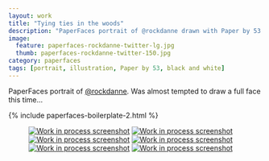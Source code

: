 ```yaml
---
layout: work
title: "Tying ties in the woods"
description: "PaperFaces portrait of @rockdanne drawn with Paper by 53 on an iPad."
image: 
  feature: paperfaces-rockdanne-twitter-lg.jpg
  thumb: paperfaces-rockdanne-twitter-150.jpg
category: paperfaces
tags: [portrait, illustration, Paper by 53, black and white]
---
```


PaperFaces portrait of [@rockdanne](http://twitter.com/rockdanne). Was almost tempted to draw a full face this time...

{% include paperfaces-boilerplate-2.html %}

<figure class="half">
	<a href="{{ site.url }}/images/paperfaces-rockdanne-process-1-lg.jpg"><img src="{{ site.url }}/images/paperfaces-rockdanne-process-1-600.jpg" alt="Work in process screenshot"></a>
	<a href="{{ site.url }}/images/paperfaces-rockdanne-process-2-lg.jpg"><img src="{{ site.url }}/images/paperfaces-rockdanne-process-2-600.jpg" alt="Work in process screenshot"></a>
	<a href="{{ site.url }}/images/paperfaces-rockdanne-process-3-lg.jpg"><img src="{{ site.url }}/images/paperfaces-rockdanne-process-3-600.jpg" alt="Work in process screenshot"></a>
	<a href="{{ site.url }}/images/paperfaces-rockdanne-process-4-lg.jpg"><img src="{{ site.url }}/images/paperfaces-rockdanne-process-4-600.jpg" alt="Work in process screenshot"></a>
	<a href="{{ site.url }}/images/paperfaces-rockdanne-process-5-lg.jpg"><img src="{{ site.url }}/images/paperfaces-rockdanne-process-5-600.jpg" alt="Work in process screenshot"></a>
	<a href="{{ site.url }}/images/paperfaces-rockdanne-process-6-lg.jpg"><img src="{{ site.url }}/images/paperfaces-rockdanne-process-6-600.jpg" alt="Work in process screenshot"></a>
</figure>